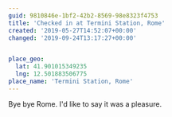 ```yaml
---
guid: 9810846e-1bf2-42b2-8569-98e8323f4753
title: 'Checked in at Termini Station, Rome'
created: '2019-05-27T14:52:07+00:00'
changed: '2019-09-24T13:17:27+00:00'


place_geo:
  lat: 41.901015349235
  lng: 12.501883506775
place_name: 'Termini Station, Rome'
---
```


Bye bye Rome. I'd like to say it was a pleasure. 
